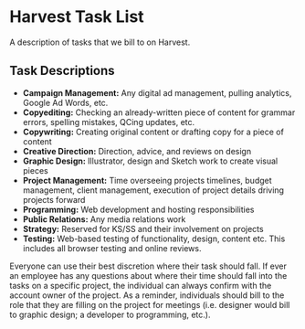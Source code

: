 # Harvest Task List

A description of tasks that we bill to on Harvest.

## Task Descriptions

- **Campaign Management:** Any digital ad management, pulling analytics, Google Ad Words, etc.
- **Copyediting:** Checking an already-written piece of content for grammar errors, spelling mistakes, QCing updates, etc.
- **Copywriting:** Creating original content or drafting copy for a piece of content
- **Creative Direction:** Direction, advice, and reviews on design
- **Graphic Design:** Illustrator, design and Sketch work to create visual pieces
- **Project Management:** Time overseeing projects timelines, budget management, client management, execution of project details driving projects forward
- **Programming:** Web development and hosting responsibilities
- **Public Relations:** Any media relations work
- **Strategy:** Reserved for KS/SS and their involvement on projects
- **Testing:** Web-based testing of functionality, design, content etc. This includes all browser testing and online reviews.

Everyone can use their best discretion where their task should fall. If ever an employee has any questions about where their time should fall into the tasks on a specific project, the individual can always confirm with the account owner of the project. As a reminder, individuals should bill to the role that they are filling on the project for meetings (i.e. designer would bill to graphic design; a developer to programming, etc.).
